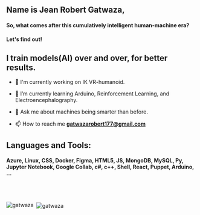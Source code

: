 <h2 align="left"> Name is Jean Robert Gatwaza,</h1>
<h4 align="left"> So, what comes after this cumulatively intelligent human-machine era? </h4>
<h4 align="left"> Let's find out! </h4>

<h2 align="left"> I train models(AI) over and over, for better results. </h2>


- 🔭 I'm currently working on IK VR-humanoid. 

- 🌱 I’m currently learning Arduino, Reinforcement Learning, and Electroencephalography.

- 💬 Ask me about machines being smarter than before.

- 📫 How to reach me **gatwazarobert177@gmail.com**




<h2 align="left"> Languages and Tools:</h2>
<h4 align="left"> Azure, Linux, CSS, Docker, Figma, HTML5, JS, MongoDB, MySQL, Py, Jupyter Notebook, Google Collab, c#, c++, Shell, React, Puppet, Arduino, ...</h4>
<br><br>

<p><img align="left" src="https://github-readme-stats.vercel.app/api/top-langs?username=gatwaza&show_icons=true&locale=en&layout=compact&theme=black&hide_border=true&bg_color=A9A9A9" alt="gatwaza" /></p>

<p>&nbsp;<img align="center" src="https://github-readme-stats.vercel.app/api?username=gatwaza&show_icons=true&locale=en&theme=black&hide_border=true&bg_color=A9A9A9" alt="gatwaza" /></p>

